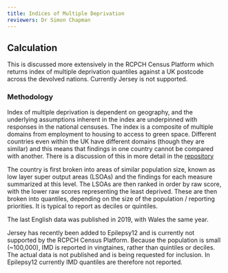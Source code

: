 ```yaml
---
title: Indices of Multiple Deprivation
reviewers: Dr Simon Chapman
---
```


## Calculation

This is discussed more extensively in the RCPCH Census Platform which returns index of multiple deprivation quantiles against a UK postcode across the devolved nations. Currently Jersey is not supported.

### Methodology

Index of multiple deprivation is dependent on geography, and the underlying assumptions inherent in the index are underpinned with responses in the national censuses. The index is a composite of multiple domains from employment to housing to access to green space. Different countries even within the UK have different domains (though they are similar) and this means that findings in one country cannot be compared with another. There is a discussion of this in more detail in the [repository](https://github.com/rcpch/rcpch-census-platform)

The country is first broken into areas of similar population size, known as low layer super output areas (LSOAs) and the findings for each measure summarized at this level. The LSOAs are then ranked in order by raw score, with the lower raw scores representing the least deprived. These are then broken into quantiles, depending on the size of the population / reporting priorities. It is typical to report as deciles or quintiles.

The last English data was published in 2019, with Wales the same year.

Jersey has recently been added to Epilepsy12 and is currently not supported by the RCPCH Census Platform. Because the population is small (~100,000), IMD is reported in vingtaines, rather than quintiles or deciles. The actual data is not published and is being requested for inclusion. In Epilepsy12 currently IMD quantiles are therefore not reported.
